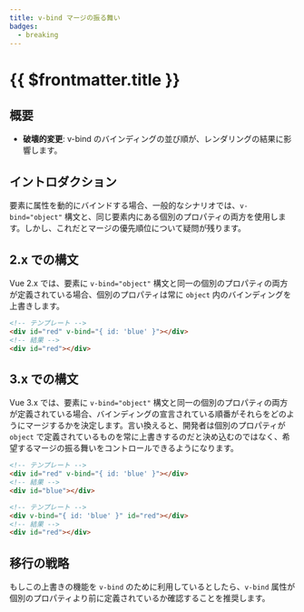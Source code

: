 ```yaml
---
title: v-bind マージの振る舞い
badges:
  - breaking
---
```


# {{ $frontmatter.title }} <MigrationBadges :badges="$frontmatter.badges" />

## 概要

- **破壊的変更**: v-bind のバインディングの並び順が、レンダリングの結果に影響します。

## イントロダクション

要素に属性を動的にバインドする場合、一般的なシナリオでは、`v-bind="object"` 構文と、同じ要素内にある個別のプロパティの両方を使用します。しかし、これだとマージの優先順位について疑問が残ります。

## 2.x での構文

Vue 2.x では、要素に `v-bind="object"` 構文と同一の個別のプロパティの両方が定義されている場合、個別のプロパティは常に `object` 内のバインディングを上書きします。

```html
<!-- テンプレート -->
<div id="red" v-bind="{ id: 'blue' }"></div>
<!-- 結果 -->
<div id="red"></div>
```

## 3.x での構文

Vue 3.x では、要素に `v-bind="object"` 構文と同一の個別のプロパティの両方が定義されている場合、バインディングの宣言されている順番がそれらをどのようにマージするかを決定します。言い換えると、開発者は個別のプロパティが `object` で定義されているものを常に上書きするのだと決め込むのではなく、希望するマージの振る舞いをコントロールできるようになります。

```html
<!-- テンプレート -->
<div id="red" v-bind="{ id: 'blue' }"></div>
<!-- 結果 -->
<div id="blue"></div>

<!-- テンプレート -->
<div v-bind="{ id: 'blue' }" id="red"></div>
<!-- 結果 -->
<div id="red"></div>
```

## 移行の戦略

もしこの上書きの機能を `v-bind` のために利用しているとしたら、`v-bind` 属性が個別のプロパティより前に定義されているか確認することを推奨します。
